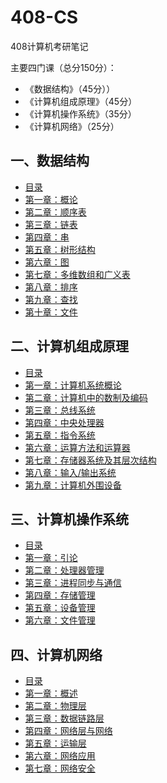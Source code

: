 # 408-CS

408计算机考研笔记

主要四门课（总分150分）：

- 《数据结构》（45分））
- 《计算机组成原理》（45分）
- 《计算机操作系统》（35分）
- 《计算机网络》（25分）

## 一、数据结构

- [目录](./数据结构/README.md)
- [第一章：概论](./数据结构/第一章_概论.md)
- [第二章：顺序表](./数据结构/第二章_顺序表.md)
- [第三章：链表](./数据结构/第三章_链表.md)
- [第四章：串](./数据结构/第四章_串.md)
- [第五章：树形结构](./数据结构/第五章_树形结构.md)
- [第六章：图](./数据结构/第六章_图.md)
- [第七章：多维数组和广义表](./数据结构/第七章_多维数组和广义表.md)
- [第八章：排序](./数据结构/第八章_排序.md)
- [第九章：查找](./数据结构/第九章_查找.md)
- [第十章：文件](./数据结构/第十章_文件.md)

## 二、计算机组成原理

- [目录](./计算机组成原理/README.md)
- [第一章：计算机系统概论](./计算机组成原理/第一章_计算机系统概论.md)
- [第二章：计算机中的数制及编码](./计算机组成原理/第二章_计算机中的数制及编码.md)
- [第三章：总线系统](./计算机组成原理/第三章_总线系统.md)
- [第四章：中央处理器](./计算机组成原理/第四章_中央处理器.md)
- [第五章：指令系统](./计算机组成原理/第五章_指令系统.md)
- [第六章：运算方法和运算器](./计算机组成原理/第六章_运算方法和运算器.md)
- [第七章：存储器系统及其层次结构](./计算机组成原理/第七章_存储器系统及其层次结构.md)
- [第八章：输入/输出系统](./计算机组成原理/第八章_输入输出系统.md)
- [第九章：计算机外围设备](./计算机组成原理/第九章_计算机外围设备.md)

## 三、计算机操作系统

- [目录](./计算机操作系统/README.md)
- [第一章：引论](./计算机操作系统/第一章_引论.md)
- [第二章：处理器管理](./计算机操作系统/第二章_处理器管理.md)
- [第三章：进程同步与通信](./计算机操作系统/第三章_进程同步与通信.md)
- [第四章：存储管理](./计算机操作系统/第四章_存储管理.md)
- [第五章：设备管理](./计算机操作系统/第五章_设备管理.md)
- [第六章：文件管理](./计算机操作系统/第六章_文件管理.md)

## 四、计算机网络

- [目录](./计算机网络/README.md)
- [第一章：概述](./计算机网络/第一章_概述.md)
- [第二章：物理层](./计算机网络/第二章_物理层.md)
- [第三章：数据链路层](./计算机网络/第三章_数据链路层.md)
- [第四章：网络层与网络](./计算机网络/第四章_网络层与网络.md)
- [第五章：运输层](./计算机网络/第五章_运输层.md)
- [第六章：网络应用](./计算机网络/第六章_网络应用.md)
- [第七章：网络安全](./计算机网络/第七章_网络安全.md)

